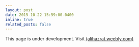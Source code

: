 ```yaml
---
layout: post
date: 2015-10-22 15:59:00-0400
inline: true
related_posts: false
---
```


This page is under development. Visit [(alihazrat.weebly.com)](https://alihazrat.weebly.com/)
